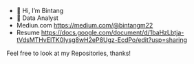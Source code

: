 - 👋 Hi, I’m Bintang
- 👀 Data Analyst
- Mediun.com https://medium.com/@bintangm22
- Resume https://docs.google.com/document/d/1baHzLbtja-tVdsMTHvElTK0Iysg8wH2eP8Ugz-EcdPo/edit?usp=sharing

Feel free to look at my Repositories, thanks!

<!---
edwardjacob2315/edwardjacob2315 is a ✨ special ✨ repository because its `README.md` (this file) appears on your GitHub profile.
You can click the Preview link to take a look at your changes.
--->
